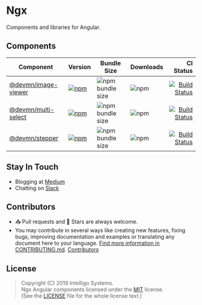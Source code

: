 # Ngx

Components and libraries for Angular.

## Components

Component           | Version | Bundle Size | Downloads | CI Status 
------------------- | ----------------------------------------------------------------------------------------------------------------- | --------- | --------- | -----:
[@devmn/image-viewer](https://github.com/intelligo-systems/ngx/tree/master/projects/image-viewer) | [![npm](https://img.shields.io/npm/v/@devmn/image-viewer)](https://www.npmjs.com/package/@devmn/image-viewer) | ![npm bundle size](https://img.shields.io/bundlephobia/minzip/@devmn/image-viewer) | ![npm](https://img.shields.io/npm/dt/@devmn/image-viewer) | [![Build Status](https://github.com/intelligo-systems/ngx/workflows/image-viewer/badge.svg)](https://github.com/intelligo-systems/ngx/actions?workflow=image-viewer)
[@devmn/multi-select](https://github.com/intelligo-systems/ngx/tree/master/projects/multi-select) | [![npm](https://img.shields.io/npm/v/@devmn/multi-select)](https://www.npmjs.com/package/@devmn/multi-select) | ![npm bundle size](https://img.shields.io/bundlephobia/minzip/@devmn/multi-select) | ![npm](https://img.shields.io/npm/dt/@devmn/multi-select) | [![Build Status](https://github.com/intelligo-systems/ngx/workflows/multi-select/badge.svg)](https://github.com/intelligo-systems/ngx/actions?workflow=multi-select)
[@devmn/stepper](https://github.com/intelligo-systems/ngx/tree/master/projects/stepper)      | [![npm](https://img.shields.io/npm/v/@devmn/stepper)](https://www.npmjs.com/package/@devmn/stepper) | ![npm bundle size](https://img.shields.io/bundlephobia/minzip/@devmn/stepper) | ![npm](https://img.shields.io/npm/dt/@devmn/stepper) | [![Build Status](https://github.com/intelligo-systems/ngx/workflows/stepper/badge.svg)](https://github.com/intelligo-systems/ngx/actions?workflow=stepper)
## Stay In Touch

- Blogging at [Medium](https://medium.com/intelligo-systems)
- Chatting on [Slack](https://slack.intelligo.systems/)

## Contributors

- 📥 Pull requests and 🌟 Stars are always welcome. 
- You may contribute in several ways like creating new features, fixing bugs, improving documentation and examples
or translating any document here to your language. [Find more information in CONTRIBUTING.md](CONTRIBUTING.md).
<a href="https://github.com/intelligo-systems/ngx/graphs/contributors">Contributors</a>

## License

> Copyright (C) 2019 Intelligo Systems.<br>
> Ngx Angular components licensed under the [MIT](./LICENSE) license.<br>
> (See the [LICENSE](./LICENSE) file for the whole license text.)
